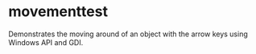 # movementtest
Demonstrates the moving around of an object with the arrow keys using Windows API and GDI.
